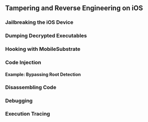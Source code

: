 ## Tampering and Reverse Engineering on iOS

### Jailbreaking the iOS Device

### Dumping Decrypted Executables

### Hooking with MobileSubstrate

### Code Injection

#### Example: Bypassing Root Detection

### Disassembling Code

### Debugging

### Execution Tracing
